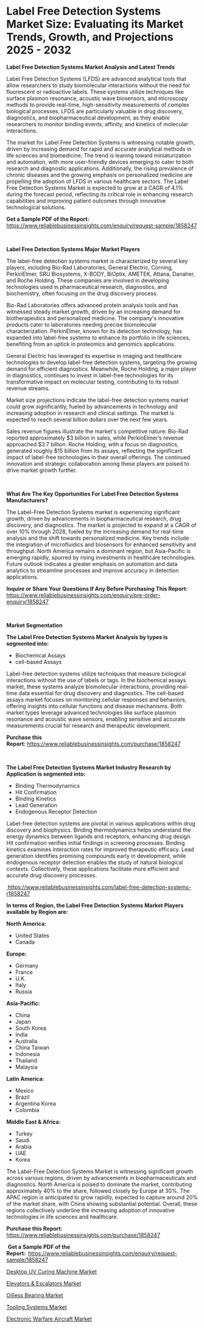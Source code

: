 <p><h1>Label Free Detection Systems Market Size: Evaluating its Market Trends, Growth, and Projections 2025 - 2032</h1></p><p><strong>Label Free Detection Systems Market Analysis and Latest Trends</strong></p>
<p><p>Label Free Detection Systems (LFDS) are advanced analytical tools that allow researchers to study biomolecular interactions without the need for fluorescent or radioactive labels. These systems utilize techniques like surface plasmon resonance, acoustic wave biosensors, and microscopy methods to provide real-time, high-sensitivity measurements of complex biological processes. LFDS are particularly valuable in drug discovery, diagnostics, and biopharmaceutical development, as they enable researchers to monitor binding events, affinity, and kinetics of molecular interactions.</p><p>The market for Label Free Detection Systems is witnessing notable growth, driven by increasing demand for rapid and accurate analytical methods in life sciences and biomedicine. The trend is leaning toward miniaturization and automation, with more user-friendly devices emerging to cater to both research and diagnostic applications. Additionally, the rising prevalence of chronic diseases and the growing emphasis on personalized medicine are propelling the adoption of LFDS in various healthcare sectors. The Label Free Detection Systems Market is expected to grow at a CAGR of 4.1% during the forecast period, reflecting its critical role in enhancing research capabilities and improving patient outcomes through innovative technological solutions.</p></p>
<p><strong>Get a Sample PDF of the Report:&nbsp;</strong> <a href="https://www.reliablebusinessinsights.com/enquiry/request-sample/1858247?utm_campaign=112&utm_medium=2&utm_source=Github&utm_content=ia&utm_term=28022025&utm_id=label-free-detection-systems">https://www.reliablebusinessinsights.com/enquiry/request-sample/1858247</a></p>
<p>&nbsp;</p>
<p><strong>Label Free Detection Systems Major Market Players</strong></p>
<p><p>The label-free detection systems market is characterized by several key players, including Bio-Rad Laboratories, General Electric, Corning, PerkinElmer, SRU Biosystems, X-BODY, BiOptix, AMETEK, Attana, Danaher, and Roche Holding. These companies are involved in developing technologies used in pharmaceutical research, diagnostics, and biochemistry, often focusing on the drug discovery process.</p><p>Bio-Rad Laboratories offers advanced protein analysis tools and has witnessed steady market growth, driven by an increasing demand for biotherapeutics and personalized medicine. The company's innovative products cater to laboratories needing precise biomolecular characterization. PerkinElmer, known for its detection technology, has expanded into label-free systems to enhance its portfolio in life sciences, benefiting from an uptick in proteomics and genomics applications.</p><p>General Electric has leveraged its expertise in imaging and healthcare technologies to develop label-free detection systems, targeting the growing demand for efficient diagnostics. Meanwhile, Roche Holding, a major player in diagnostics, continues to invest in label-free technologies for its transformative impact on molecular testing, contributing to its robust revenue streams.</p><p>Market size projections indicate the label-free detection systems market could grow significantly, fueled by advancements in technology and increasing adoption in research and clinical settings. The market is expected to reach several billion dollars over the next few years.</p><p>Sales revenue figures illustrate the market's competitive nature: Bio-Rad reported approximately $3 billion in sales, while PerkinElmer’s revenue approached $3.7 billion. Roche Holding, with a focus on diagnostics, generated roughly $15 billion from its assays, reflecting the significant impact of label-free technologies in their overall offerings. The continued innovation and strategic collaboration among these players are poised to drive market growth further.</p></p>
<p>&nbsp;</p>
<p><strong>What Are The Key Opportunities For Label Free Detection Systems Manufacturers?</strong></p>
<p><p>The Label-Free Detection Systems market is experiencing significant growth, driven by advancements in biopharmaceutical research, drug discovery, and diagnostics. The market is projected to expand at a CAGR of over 10% through 2028, fueled by the increasing demand for real-time analysis and the shift towards personalized medicine. Key trends include the integration of microfluidics and biosensors for enhanced sensitivity and throughput. North America remains a dominant region, but Asia-Pacific is emerging rapidly, spurred by rising investments in healthcare technologies. Future outlook indicates a greater emphasis on automation and data analytics to streamline processes and improve accuracy in detection applications.</p></p>
<p><strong>Inquire or Share Your Questions If Any Before Purchasing This Report:</strong> <a href="https://www.reliablebusinessinsights.com/enquiry/pre-order-enquiry/1858247?utm_campaign=112&utm_medium=2&utm_source=Github&utm_content=ia&utm_term=28022025&utm_id=label-free-detection-systems">https://www.reliablebusinessinsights.com/enquiry/pre-order-enquiry/1858247</a></p>
<p>&nbsp;</p>
<p><strong>Market Segmentation</strong></p>
<p><strong>The Label Free Detection Systems Market Analysis by types is segmented into:</strong></p>
<p><ul><li>Biochemical Assays</li><li>cell-based Assays</li></ul></p>
<p><p>Label-free detection systems utilize techniques that measure biological interactions without the use of labels or tags. In the biochemical assays market, these systems analyze biomolecular interactions, providing real-time data essential for drug discovery and diagnostics. The cell-based assays market focuses on monitoring cellular responses and behaviors, offering insights into cellular functions and disease mechanisms. Both market types leverage advanced technologies like surface plasmon resonance and acoustic wave sensors, enabling sensitive and accurate measurements crucial for research and therapeutic development.</p></p>
<p><strong>Purchase this Report:&nbsp;</strong><a href="https://www.reliablebusinessinsights.com/purchase/1858247?utm_campaign=112&utm_medium=2&utm_source=Github&utm_content=ia&utm_term=28022025&utm_id=label-free-detection-systems">https://www.reliablebusinessinsights.com/purchase/1858247</a></p>
<p>&nbsp;</p>
<p><strong>The Label Free Detection Systems Market Industry Research by Application is segmented into:</strong></p>
<p><ul><li>Binding Thermodynamics</li><li>Hit Confirmation</li><li>Binding Kinetics</li><li>Lead Generation</li><li>Endogenous Receptor Detection</li></ul></p>
<p><p>Label-free detection systems are pivotal in various applications within drug discovery and biophysics. Binding thermodynamics helps understand the energy dynamics between ligands and receptors, enhancing drug design. Hit confirmation verifies initial findings in screening processes. Binding kinetics examines interaction rates for improved therapeutic efficacy. Lead generation identifies promising compounds early in development, while endogenous receptor detection enables the study of natural biological contexts. Collectively, these applications facilitate more efficient and accurate drug discovery processes.</p></p>
<p><a href="https://www.reliablebusinessinsights.com/label-free-detection-systems-r1858247?utm_campaign=112&utm_medium=2&utm_source=Github&utm_content=ia&utm_term=28022025&utm_id=label-free-detection-systems">&nbsp;https://www.reliablebusinessinsights.com/label-free-detection-systems-r1858247</a></p>
<p><strong>In terms of Region, the Label Free Detection Systems Market Players available by Region are:</strong></p>
<p>
    <p> <strong> North America: </strong>
        <ul>
            <li>United States</li>
            <li>Canada</li>
        </ul>
        </p> 
    <p> <strong> Europe: </strong>
        <ul>
            <li>Germany</li>
            <li>France</li>
            <li>U.K.</li>
            <li>Italy</li>
            <li>Russia</li>
        </ul>
        </p> 
    <p> <strong> Asia-Pacific: </strong>
        <ul>
            <li>China</li>
            <li>Japan</li>
            <li>South Korea</li>
            <li>India</li>
            <li>Australia</li>
            <li>China Taiwan</li>
            <li>Indonesia</li>
            <li>Thailand</li>
            <li>Malaysia</li>
        </ul>
        </p> 
    <p> <strong> Latin America: </strong>
        <ul>
            <li>Mexico</li>
            <li>Brazil</li>
            <li>Argentina Korea</li>
            <li>Colombia</li>
        </ul>
        </p> 
    <p> <strong> Middle East & Africa: </strong>
        <ul>
            <li>Turkey</li>
            <li>Saudi</li>
            <li>Arabia</li>
            <li>UAE</li>
            <li>Korea</li>
        </ul>
    </p>
    </p>
<p><p>The Label-Free Detection Systems Market is witnessing significant growth across various regions, driven by advancements in biopharmaceuticals and diagnostics. North America is poised to dominate the market, contributing approximately 40% to the share, followed closely by Europe at 30%. The APAC region is anticipated to grow rapidly, expected to capture around 20% of the market share, with China showing substantial potential. Overall, these regions collectively underline the increasing adoption of innovative technologies in life sciences and healthcare.</p></p>
<p><strong>Purchase this Report: </strong><a href="https://www.reliablebusinessinsights.com/purchase/1858247?utm_campaign=112&utm_medium=2&utm_source=Github&utm_content=ia&utm_term=28022025&utm_id=label-free-detection-systems">https://www.reliablebusinessinsights.com/purchase/1858247</a></p>
<p>&nbsp;<strong>Get a Sample PDF of the Report:&nbsp;&nbsp;</strong><a href="https://www.reliablebusinessinsights.com/enquiry/request-sample/1858247?utm_campaign=112&utm_medium=2&utm_source=Github&utm_content=ia&utm_term=28022025&utm_id=label-free-detection-systems">https://www.reliablebusinessinsights.com/enquiry/request-sample/1858247</a></p>
<p><strong></strong></p>
<p><p><a href="https://github.com/pllahoithana9/Market-Research-Report-List-1/blob/main/desktop-uv-curing-machine-market.md?utm_campaign=112&utm_medium=2&utm_source=Github&utm_content=ia&utm_term=28022025&utm_id=label-free-detection-systems">Desktop UV Curing Machine Market</a></p><p><a href="https://github.com/zeyddaddo4/Market-Research-Report-List-1/blob/main/elevators-escalators-market.md?utm_campaign=112&utm_medium=2&utm_source=Github&utm_content=ia&utm_term=28022025&utm_id=label-free-detection-systems">Elevators & Escalators Market</a></p><p><a href="https://github.com/RickHolmes3/Market-Research-Report-List-7/blob/main/oilless-bearing-market.md?utm_campaign=112&utm_medium=2&utm_source=Github&utm_content=ia&utm_term=28022025&utm_id=label-free-detection-systems">Oilless Bearing Market</a></p><p><a href="https://github.com/Krish2023na/Market-Research-Report-List-7/blob/main/tooling-systems-market.md?utm_campaign=112&utm_medium=2&utm_source=Github&utm_content=ia&utm_term=28022025&utm_id=label-free-detection-systems">Tooling Systems Market</a></p><p><a href="https://github.com/rurakseidaf5/Market-Research-Report-List-1/blob/main/electronic-warfare-aircraft-market.md?utm_campaign=112&utm_medium=2&utm_source=Github&utm_content=ia&utm_term=28022025&utm_id=label-free-detection-systems">Electronic Warfare Aircraft Market</a></p></p>